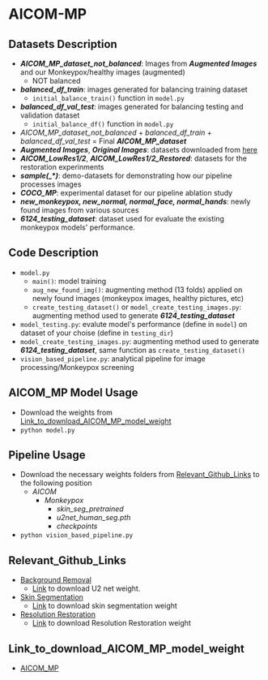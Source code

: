 # AICOM-MP


## Datasets Description
* **_AICOM_MP_dataset_not_balanced_**: Images from _**Augmented Images**_  and our Monkeypox/healthy images (augmented)
  * NOT balanced
* **_balanced_df_train_**: images generated for balancing training dataset
  * `initial_balance_train()` function in `model.py`
* **_balanced_df_val_test_**: images generated for balancing testing and validation dataset
  * `initial_balance_df()` function in `model.py`
* _AICOM_MP_dataset_not_balanced_ + _balanced_df_train_ + _balanced_df_val_test_ = Final **_AICOM_MP_dataset_**
* _**Augmented Images**_, _**Original Images**_: datasets downloaded from [here](https://www.kaggle.com/datasets/nafin59/monkeypox-skin-lesion-dataset)
* **_AICOM_LowRes1/2_**, _**AICOM_LowRes1/2_Restored**_: datasets for the restoration experinments
* _**sample(\_\*)**_: demo-datasets for demonstrating how our pipeline processes images
* _**COCO_MP**_: experimental dataset for our pipeline ablation study
* **_new_monkeypox, new_normal, normal_face, normal_hands_**: newly found images from various sources
* _**6124_testing_dataset**_: dataset used for evaluate the existing monkeypox models' performance.
## Code Description
* `model.py`
  * `main()`: model training
  * `aug_new_found_img()`: augmenting method (13 folds) applied on newly found images (monkeypox images, healthy pictures, etc)
  * `create_testing_dataset()` or `model_create_testing_images.py`: augmenting method used to generate _**6124_testing_dataset**_
* `model_testing.py`: evalute model's performance (define in `model`) on dataset of your choise (define in `testing_dir`)
* `model_create_testing_images.py`: augmenting method used to generate _**6124_testing_dataset**_, same function as `create_testing_dataset()`
* `vision_based_pipeline.py`: analytical pipeline for image processing/Monkeypox screening

## AICOM_MP Model Usage
* Download the weights from [Link_to_download_AICOM_MP_model_weight](#Link_to_download_AICOM_MP_model_weight)
* `python model.py`

## Pipeline Usage
* Download the necessary weights folders from [Relevant_Github_Links](#Relevant_Github_Links) to the following position
  * _AICOM_
    * _Monkeypox_
      * _skin_seg_pretrained_
      * _u2net_human_seg.pth_
      * _checkpoints_
* `python vision_based_pipeline.py`
## Relevant_Github_Links
* [Background Removal](https://github.com/xuebinqin/U-2-Net)
  * [Link](https://mcgill-my.sharepoint.com/:u:/g/personal/tianyi_yang_mail_mcgill_ca/EYQRUfCIf4RGi2YoxP8xXo8BpsJxZx_OML66KIgoWbk-2A?e=vzhXvK) to download U2 net weight.
* [Skin Segmentation](https://github.com/WillBrennan/SemanticSegmentation)
  * [Link](https://mcgill-my.sharepoint.com/:f:/g/personal/tianyi_yang_mail_mcgill_ca/EiHoyOGpCttOlkFGnEchZ80B7S6lGrTMswjL60HqU1ziew?e=hdEVuj) to download skin segmentation weight
* [Resolution Restoration](https://github.com/microsoft/Bringing-Old-Photos-Back-to-Life/tree/master/Global)
  * [Link](https://mcgill-my.sharepoint.com/:f:/g/personal/tianyi_yang_mail_mcgill_ca/EhK_pyH0tbtIl-2txR0fgm8B6BLuZM2Gphvt_g-r74tePg?e=vVhtRo) to download Resolution Restoration weight
## Link_to_download_AICOM_MP_model_weight
* [AICOM_MP](https://mcgill-my.sharepoint.com/:u:/g/personal/tianyi_yang_mail_mcgill_ca/EXjzi4AU1ytKrsvaXsZf8jMBAtKZLOpZbzv4jorjOF3BCg?e=phPJkJ)
